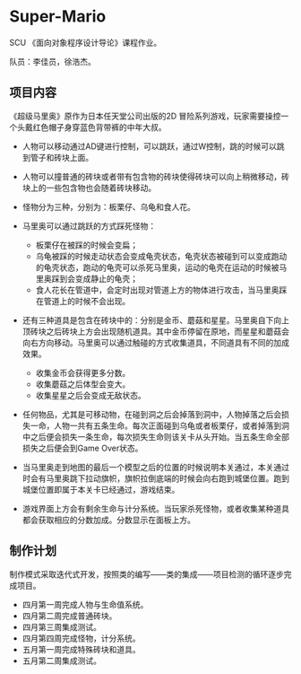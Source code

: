 # Super-Mario
SCU 《面向对象程序设计导论》课程作业。

队员：李佳员，徐浩杰。

## 项目内容
《超级马里奥》原作为日本任天堂公司出版的2D 冒险系列游戏，玩家需要操控一个头戴红色帽子身穿蓝色背带裤的中年大叔。

- 人物可以移动通过AD键进行控制，可以跳跃，通过W控制，跳的时候可以跳到管子和砖块上面。

- 人物可以撞普通的砖块或者带有包含物的砖块使得砖块可以向上稍微移动，砖块上的一些包含物也会随着砖块移动。

- 怪物分为三种，分别为：板栗仔、乌龟和食人花。
- 马里奥可以通过跳跃的方式踩死怪物：
  - 板栗仔在被踩的时候会变扁；
  - 乌龟被踩的时候走动状态会变成龟壳状态，龟壳状态被碰到可以变成跑动的龟壳状态，跑动的龟壳可以杀死马里奥，运动的龟壳在运动的时候被马里奥踩到会变成静止的龟壳；
  - 食人花长在管道中，会定时出现对管道上方的物体进行攻击，当马里奥踩在管道上的时候不会出现。

- 还有三种道具是包含在砖块中的：分别是金币、蘑菇和星星。马里奥自下向上顶砖块之后砖块上方会出现随机道具。其中金币停留在原地，而星星和蘑菇会向右方向移动。马里奥可以通过触碰的方式收集道具，不同道具有不同的加成效果。
  - 收集金币会获得更多分数。
  - 收集蘑菇之后体型会变大。
  - 收集星星之后会变成无敌状态。

- 任何物品，尤其是可移动物，在碰到洞之后会掉落到洞中，人物掉落之后会损失一命，人物一共有五条生命。每次正面碰到乌龟或者板栗仔，或者掉落到洞中之后便会损失一条生命，每次损失生命则该关卡从头开始。当五条生命全部损失之后便会到Game Over状态。

- 当马里奥走到地图的最后一个模型之后的位置的时候说明本关通过，本关通过时会有马里奥跳下拉动旗帜，旗帜拉倒底端的时候会向右跑到城堡位置。跑到城堡位置即属于本关卡已经通过，游戏结束。

- 游戏界面上方会有剩余生命与计分系统。当玩家杀死怪物，或者收集某种道具都会获取相应的分数加成。分数显示在面板上方。 

## 制作计划
制作模式采取迭代式开发，按照类的编写——类的集成——项目检测的循环逐步完成项目。

- 四月第一周完成人物与生命值系统。
- 四月第二周完成普通砖块。
- 四月第三周集成测试。
- 四月第四周完成怪物，计分系统。
- 五月第一周完成特殊砖块和道具。
- 五月第二周集成测试。
